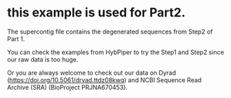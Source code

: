 # this example is used for Part2.

The supercontig file contains the degenerated sequences from Step2 of Part 1.

You can check the examples from HybPiper to try the Step1 and Step2 since our raw data is too huge.

Or you are always welcome to check out our data on Dyrad (https://doi.org/10.5061/dryad.ttdz08kwq) and NCBI Sequence Read Archive (SRA) (BioProject PRJNA670453). 
